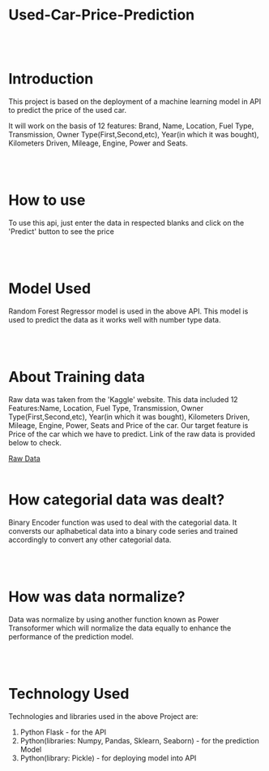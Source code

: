 # Used-Car-Price-Prediction
<br><br><h1>Introduction</h1>
<p>This project is based on the deployment of a machine learning model in API to predict the price of the used car.</p>
<p>It will  work on the basis of 12 features: Brand, Name, Location, Fuel Type, Transmission, Owner Type(First,Second,etc), Year(in which it was bought), Kilometers 
   Driven, Mileage, Engine, Power and Seats.</p>
<br><br>
<h1>How to use</h1>
<p>To use this api, just enter the data in respected blanks and click on the 'Predict' button to see the price</p>
<br><br>
<h1>Model Used</h1>
<p>Random Forest Regressor model is used in the above API. This model is used to predict the data as it works well with number type data.</p>
<br><br>
<h1>About Training data</h1>
<p>Raw data was taken from the 'Kaggle' website. This data included 12 Features:Name, Location, Fuel Type, Transmission, Owner Type(First,Second,etc), Year(in which it was bought), Kilometers Driven, Mileage, Engine, Power, Seats and Price of the car. Our target feature is Price of the car which we have to predict. Link of the raw data is provided below to check. </p>
<a href="https://www.kaggle.com/datasets/avikasliwal/used-cars-price-prediction">Raw Data</a>
<br><br>
<h1>How categorial data was dealt?</h1>
<p>Binary Encoder function was used to deal with the categorial data. It conversts our aplhabetical data into a binary code series and trained accordingly to convert 
   any other categorial data.</p>
<br><br>
<h1>How was data normalize?</h1>
<p>Data was normalize by using another function known as Power Transoformer which will normalize the data equally to enhance the performance of the prediction model.</p>
<br><br>
<h1>Technology Used</h1>
<p>Technologies and libraries used in the above Project are:
   <ol>
      <li>Python Flask - for the API</li>
      <li>Python(libraries: Numpy, Pandas, Sklearn, Seaborn) - for the prediction Model</li>
      <li>Python(library: Pickle) - for deploying model into API</li>
   </ol>
     
  
